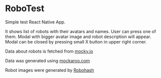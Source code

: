 # RoboTest
Simple test React Native App.

It shows list of robots with their avatars and names. User can press one of them. Modal with bigger avatar image and robot description will appear. Modal can be closed by pressing small X button in upper right corner.

Data about robots is fetched from [mocky.io](https://run.mocky.io/v3/264944fc-1305-46a0-af0a-a93670e0d5ac)

Data was generated using [mockaroo.com](https://mockaroo.com/)

Robot images were generated by [Robohash](https://robohash.org/)